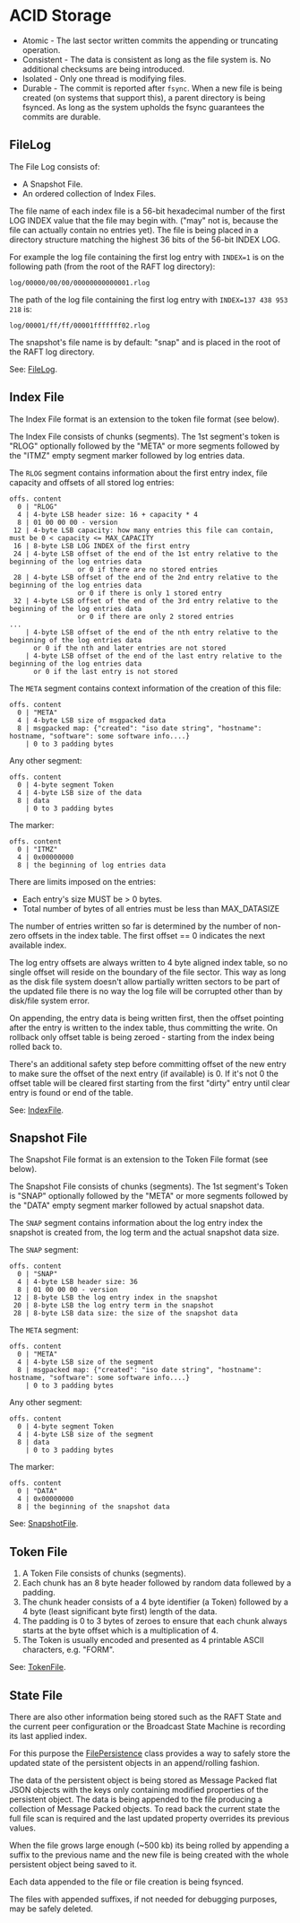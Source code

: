 ACID Storage
============

* Atomic - The last sector written commits the appending or truncating operation.
* Consistent - The data is consistent as long as the file system is. No additional checksums are being introduced.
* Isolated - Only one thread is modifying files.
* Durable - The commit is reported after `fsync`. When a new file is being created (on systems that support this), a parent directory is being fsynced. As long as the system upholds the fsync guarantees the commits are durable.


FileLog
-------

The File Log consists of:

- A Snapshot File.
- An ordered collection of Index Files.

The file name of each index file is a 56-bit hexadecimal number of the first LOG INDEX value that the file may begin with. ("may" not is, because the file can actually contain no entries yet).
The file is being placed in a directory structure matching the highest 36 bits of the 56-bit INDEX LOG.

For example the log file containing the first log entry with `INDEX=1` is on the following path (from the root of the RAFT log directory):

```
log/00000/00/00/00000000000001.rlog
```

The path of the log file containing the first log entry with `INDEX=137 438 953 218` is:

```
log/00001/ff/ff/00001fffffff02.rlog
```

The snapshot's file name is by default: "snap" and is placed in the root of the RAFT log directory.

See: [FileLog](lib/server/filelog.js).


Index File
----------

The Index File format is an extension to the token file format (see below).

The Index File consists of chunks (segments). The 1st segment's token is "RLOG" optionally followed by the "META" or more segments followed by the "ITMZ" empty segment marker followed by log entries data.

The `RLOG` segment contains information about the first entry index, file capacity and offsets of all stored log entries:

```
offs. content
  0 | "RLOG"
  4 | 4-byte LSB header size: 16 + capacity * 4
  8 | 01 00 00 00 - version
 12 | 4-byte LSB capacity: how many entries this file can contain, must be 0 < capacity <= MAX_CAPACITY
 16 | 8-byte LSB LOG INDEX of the first entry
 24 | 4-byte LSB offset of the end of the 1st entry relative to the beginning of the log entries data
                 or 0 if there are no stored entries
 28 | 4-byte LSB offset of the end of the 2nd entry relative to the beginning of the log entries data
                 or 0 if there is only 1 stored entry
 32 | 4-byte LSB offset of the end of the 3rd entry relative to the beginning of the log entries data
                 or 0 if there are only 2 stored entries
...
    | 4-byte LSB offset of the end of the nth entry relative to the beginning of the log entries data
      or 0 if the nth and later entries are not stored
    | 4-byte LSB offset of the end of the last entry relative to the beginning of the log entries data
      or 0 if the last entry is not stored
```

The `META` segment contains context information of the creation of this file:

```
offs. content
  0 | "META"
  4 | 4-byte LSB size of msgpacked data
  8 | msgpacked map: {"created": "iso date string", "hostname": hostname, "software": some software info....}
    | 0 to 3 padding bytes
```

Any other segment:

```
offs. content
  0 | 4-byte segment Token
  4 | 4-byte LSB size of the data
  8 | data
    | 0 to 3 padding bytes
```

The marker:

```
offs. content
  0 | "ITMZ"
  4 | 0x00000000
  8 | the beginning of log entries data
```

There are limits imposed on the entries:

* Each entry's size MUST be > 0 bytes.
* Total number of bytes of all entries must be less than MAX_DATASIZE

The number of entries written so far is determined by the number of non-zero offsets in the index table. The first offset == 0 indicates the next available index.

The log entry offsets are always written to 4 byte aligned index table, so no single offset will reside on the boundary of the file sector. This way as long as the disk file system doesn't allow partially written sectors to be part of the updated file there is no way the log file will be corrupted other than by disk/file system error.

On appending, the entry data is being written first, then the offset pointing after the entry is written to the index table, thus committing the write. On rollback only offset table is being zeroed - starting from the index being rolled back to.

There's an additional safety step before committing offset of the new entry to make sure the offset of the next entry (if available) is 0. If it's not 0 the offset table will be cleared first starting from the first "dirty" entry until clear entry is found or end of the table.

See: [IndexFile](lib/common/indexfile.js).


Snapshot File
-------------

The Snapshot File format is an extension to the Token File format (see below).

The Snapshot File consists of chunks (segments). The 1st segment's Token is "SNAP" optionally followed by the "META" or more segments followed by the "DATA" empty segment marker followed by actual snapshot data.

The `SNAP` segment contains information about the log entry index the snapshot is created from, the log term
and the actual snapshot data size.

The `SNAP` segment:

```
offs. content
  0 | "SNAP"
  4 | 4-byte LSB header size: 36
  8 | 01 00 00 00 - version
 12 | 8-byte LSB the log entry index in the snapshot
 20 | 8-byte LSB the log entry term in the snapshot
 28 | 8-byte LSB data size: the size of the snapshot data
```

The `META` segment:

```
offs. content
  0 | "META"
  4 | 4-byte LSB size of the segment
  8 | msgpacked map: {"created": "iso date string", "hostname": hostname, "software": some software info....}
    | 0 to 3 padding bytes
```

Any other segment:

```
offs. content
  0 | 4-byte segment Token
  4 | 4-byte LSB size of the segment
  8 | data
    | 0 to 3 padding bytes
```

The marker:

```
offs. content
  0 | "DATA"
  4 | 0x00000000
  8 | the beginning of the snapshot data
```

See: [SnapshotFile](lib/common/snapshotfile.js).


Token File
----------

1. A Token File consists of chunks (segments).
2. Each chunk has an 8 byte header followed by random data follewed by a padding.
3. The chunk header consists of a 4 byte identifier (a Token) followed by a 4 byte (least significant byte first) length of the data.
4. The padding is 0 to 3 bytes of zeroes to ensure that each chunk always starts at the byte offset
which is a multiplication of 4.
5. The Token is usually encoded and presented as 4 printable ASCII characters, e.g. "FORM".

See: [TokenFile](lib/utils/tokenfile.js).


State File
----------

There are also other information being stored such as the RAFT State and the current peer configuration or the Broadcast State Machine is recording its last applied index.

For this purpose the [FilePersistence](lib/common/file_persistence.js) class provides a way to safely store the updated state of the persistent objects in an append/rolling fashion.

The data of the persistent object is being stored as Message Packed flat JSON objects with the keys only containing modified properties of the persistent object. The data is being appended to the file producing a collection of Message Packed objects. To read back the current state the full file scan is required and the last updated property overrides its previous values.

When the file grows large enough (~500 kb) its being rolled by appending a suffix to the previous name and the new file is being created with the whole persistent object being saved to it.

Each data appended to the file or file creation is being fsynced.

The files with appended suffixes, if not needed for debugging purposes, may be safely deleted.
